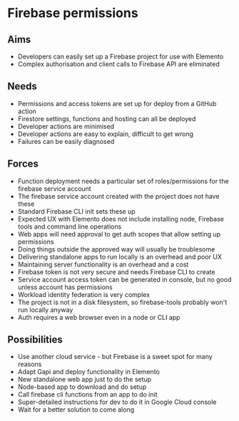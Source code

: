 Firebase permissions
====================

Aims
----

- Developers can easily set up a Firebase project for use with Elemento
- Complex authorisation and client calls to Firebase API are eliminated

Needs
-----

- Permissions and access tokens are set up for deploy from a GitHub action
- Firestore settings, functions and hosting can all be deployed
- Developer actions are minimised
- Developer actions are easy to explain, difficult to get wrong
- Failures can be easily diagnosed

Forces
------

- Function deployment needs a particular set of roles/permissions for the firebase service account
- The firebase service account created with the project does not have these
- Standard Firebase CLI init sets these up
- Expected UX with Elemento does not include installing node, Firebase tools and command line operations
- Web apps will need approval to get auth scopes that allow setting up permissions
- Doing things outside the approved way will usually be troublesome
- Delivering standalone apps to run locally is an overhead and poor UX
- Maintaining server functionality is an overhead and a cost
- Firebase token is not very secure and needs Firebase CLI to create
- Service account access token can be generated in console, but no good unless account has permissions
- Workload identity federation is very complex
- The project is not in a disk filesystem, so firebase-tools probably won't run locally anyway
- Auth requires a web browser even in a node or CLI app

Possibilities
-------------

- Use another cloud service - but Firebase is a sweet spot for many reasons
- Adapt Gapi and deploy functionality in Elemento
- New standalone web app just to do the setup
- Node-based app to download and do setup
- Call firebase cli functions from an app to do init
- Super-detailed instructions for dev to do it in Google Cloud console
- Wait for a better solution to come along